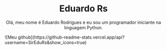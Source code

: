 <h1 align="center">Eduardo Rs</h1>
<p align="center">Olá, meu nome é Eduardo Rodrigues e eu sou um programador iniciante na linguagem Python.</p>
![Meu github](https://github-readme-stats.vercel.app/api?username=SirEduRs&show_icons=true)

